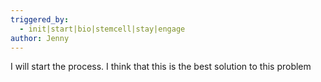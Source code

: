 ```yaml
---
triggered_by:
  - init|start|bio|stemcell|stay|engage
author: Jenny
---
```

I will start the process. I think that this is the best solution to this problem
